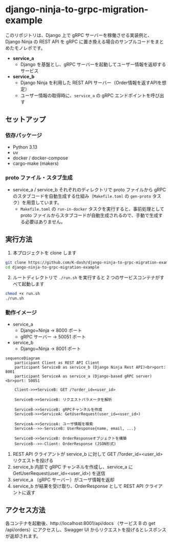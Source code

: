 # django-ninja-to-grpc-migration-example

このリポジトリは、Django 上で gRPC サーバーを稼働させる実装例と、Django Ninja の REST API を gRPC に置き換える場合のサンプルコードをまとめたモノレポです。

- **service_a**
  - Django を基盤とし、gRPC サーバーを起動してユーザー情報を返却するサービス
- **service_b**
  - Django Ninja を利用した REST API サーバー（Order情報を返すAPIを想定）
  - ユーザー情報の取得時に、`service_a` の gRPC エンドポイントを呼び出す

## セットアップ

### 依存パッケージ

- Python 3.13
- uv
- docker / docker-compose
- cargo-make (makers)

### proto ファイル・スタブ生成

- service_a / service_b それぞれのディレクトリで proto ファイルから gRPC のスタブコードを自動生成する仕組み（`Makefile.toml` の `gen-proto` タスク）を用意しています。
  - `Makefile.toml` の `run-in-docker` タスクを実行すると、事前処理として proto ファイルからスタブコードが自動生成されるので、手動で生成する必要はありません。

## 実行方法

1. 本プロジェクトを clone します

```bash
git clone https://github.com/K-dash/django-ninja-to-grpc-migration-example.git
cd django-ninja-to-grpc-migration-example
```

2. ルートディレクトリで `./run.sh` を実行すると 2 つのサービスコンテナがすべて起動します

```bash
chmod +x run.sh
./run.sh
```

### 動作イメージ

- service_a
  - Django+Ninja -> 8000 ポート
  - gRPC サーバー -> 50051 ポート
- service_b
  - Django+Ninja -> 8001 ポート

```mermaid
sequenceDiagram
    participant Client as REST API Client
    participant ServiceB as service_b (Django Ninja Rest API)<br>port: 8001
    participant ServiceA as service_a (Django-based gRPC server)<br>port: 50051

    Client->>+ServiceB: GET /?order_id=<user_id>

    ServiceB->>ServiceB: リクエストパラメータを解析

    ServiceB->>ServiceB: gRPCチャンネルを作成
    ServiceB->>+ServiceA: GetUserRequest(user_id=<user_id>)

    ServiceA->>ServiceA: ユーザ情報を検索
    ServiceA-->>-ServiceB: UserResponse{name, email, ...}

    ServiceB->>ServiceB: OrderResponseオブジェクトを構築
    ServiceB-->>-Client: OrderResponse (JSON形式)

```

1. REST API クライアントが service_b に対して GET /?order_id=<user_id> リクエストを投げる
2. service_b 内部で gRPC チャンネルを作成し、service_a に GetUserRequest(user_id=<user_id>) を送信
3. service_a （gRPC サーバー）がユーザ情報を返却
4. service_b が結果を受け取り、OrderResponse として REST API クライアントに返す

## アクセス方法

各コンテナを起動後、http://localhost:8001/api/docs （サービス B の get /api/orders）にアクセスし、Swagger UI からリクエストを投げるとレスポンスが返却されます。

